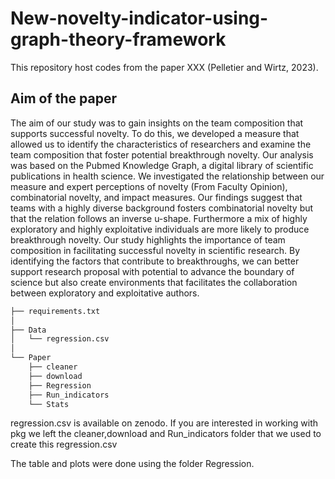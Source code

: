 # New-novelty-indicator-using-graph-theory-framework

This repository host codes from the paper XXX (Pelletier and Wirtz, 2023).

## Aim of the paper
The aim of our study was to gain insights on the team composition that supports successful novelty. To do this, we developed a measure that allowed us to identify the characteristics of researchers and examine the team composition that foster potential breakthrough novelty. Our analysis was based on the Pubmed Knowledge Graph, a digital library of scientific publications in health science. We investigated the relationship between our measure and expert perceptions of novelty (From Faculty Opinion), combinatorial novelty, and impact measures. Our findings suggest that teams with a highly diverse background fosters combinatorial novelty but that the relation follows an inverse u-shape. Furthermore a mix of highly exploratory and highly exploitative individuals are more likely to produce breakthrough novelty. Our study highlights the importance of team composition in facilitating successful novelty in scientific research. By identifying the factors that contribute to breakthroughs, we can better support research proposal with potential to advance the boundary of science but also create environments that facilitates the collaboration between exploratory and exploitative authors.



```bash
├── requirements.txt
│ 
├── Data
│   └── regression.csv
│
└── Paper
    ├── cleaner
    ├── download
    ├── Regression
    ├── Run_indicators
    └── Stats
```

regression.csv is available on zenodo. If you are interested in working with pkg we left the cleaner,download and Run_indicators folder that we used to create this regression.csv

The table and plots were done using the folder Regression.

